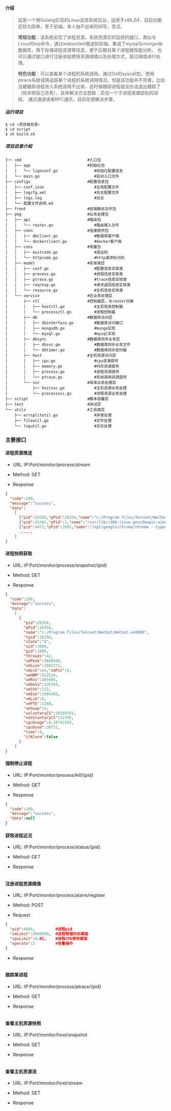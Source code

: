 #### 介绍
>这是一个用Golang实现的Linux监控系统后台，适用于x86_64，目前功能还较为简单，至于前端，本人抽不出来时间写，苦涩。
>
>**常规功能**：该系统实现了进程资源，系统资源实时监控的接口，类似与Linux的top命令，通过websocket推送到前端。集成了mysql与mongodb数据库，用于存储进程资源等信息，便于后期对某个进程做性能分析。
>也可以通过接口进行注册进程使用资源阈值以及处理方式，超过阈值进行处理。
>
>**特色功能**：可以查看某个进程的系统调用。通过Go的syscall包，使用ptrace系统调用追踪某个进程的系统调用情况，但是该功能并不完善，比如当被跟踪进程进入系统调用不出来，这时候跟踪进程就没办法退出跟踪了（除非把自己杀死），具体解决方法思路：启动一个子进程来跟踪别的进程，
>通过通道或者RPC通讯，目前在想解决步骤。
##### 运行项目

```sh
$ cd <项目根目录>
$ cd script
$ sh build.sh
```

##### 项目目录介绍

```shell script
├── cmd                             #入口包             
│   ├── app                         #初始化包
│   │   └── ligoconf.go                #初始化配置信息
│   └── main.go                        #启动入口文件
├── configs                         #配置信息包
│   ├── conf.json                      #全局配置文件
│   ├── logcfg.xml                     #日志配置文件
│   ├── logs.log                       #日志
│   └── 配置文件说明.md
├── front                           #前端静态文件包
├── pkg                             #业务处理包
│   ├── api                         #路由包
│   │   └── router.go                  #路由接入文件    
│   ├── conn                        #连接提供包
│   │   ├── dbclient.go                #数据库客户端
│   │   └── dockerclient.go            #docker客户端
│   ├── cons                        #常量包
│   │   ├── exitcode.go                #退出码
│   │   └── httpcode.go                #http请求标识码
│   ├── model                       #实体类层
│   │   ├── conf.go                    #配置信息实体类
│   │   ├── process.go                 #进程信息实体类
│   │   ├── ptrace.go                  #trace信息实体类
│   │   ├── reqresp.go                 #请求返回信息实体类
│   │   └── resource.go                #主机信息实体类
│   └── service                     #总业务处理层
│       ├── ctl                     #控制器层，与router对接
│       │   ├── hostctl.go             #主机信息控制器
│       │   └── processctl.go          #进程控制器
│       ├── db                      #数据库访问层
│       │   ├── dbinterface.go         #数据库访问接口
│       │   ├── mongodb.go             #mongo实现
│       │   └── mysql.go               #mysql实现
│       ├── dbsync                  #数据库同步业务层
│       │   ├── dbsvc.go               #数据库同步业务文件
│       │   └── dbtimer.go             #数据库同步定时器
│       ├── host                    #主机资源访问层
│       │   ├── cpu.go                 #cpu资源提供
│       │   ├── memory.go              #内存资源提供
│       │   ├── process.go             #进程资源提供
│       │   └── ptrace.go              #系统调用资源提供
│       └── svc                     #具体业务处理层
│           ├── hostsvc.go             #主机资源业务处理
│           └── processsvc.go          #进程资源业务处理
├── script                          #脚本部署层
├── test                            #测试层
└── utils                           #工具类层
    ├── errsplitutil.go                #异常处理
    ├── fileutil.go                    #文件处理
    └── logutil.go                     #日志处理
```

### 主要接口

####  进程资源推送

+ URL: IP:Port/monitor/process/stream

+ Method: GET

+ Response
```json
{
  "code":200,
  "message":"success",
  "data":
    [
      {"pid":26356,"pPid":26354,"name":"c:/Program Files/Tencent/WeChat/WeChat.exe\u0000\u0000\u0000\u0000\u0000\u0000\u0000\u0000\u0000\u0000\u0000\u0000\u0000\u0000\u0000\u0000\0000\u0000\u0000\u0000","tgid":26356,"state":"S","uid":1000,"gid":1000,"threads":42,"vmPeak":3848840,"vmSize":2882272,"vmLck":64,"vmPin":0,"vmHWM":512524,"vmRss":388792,"vmData":326764,"vmStk":132,"vmExe":1904360,"vmLib":0,"vmPTE":1260,"vmSwap":0,"voluntaryCS":16609838,"noVoluntaryCS":6623,"cpuUsage":0.18170656,"cpuUsed":34011,"time":0,"ifAlarm":false,"alarmMessage":{"cpuMsg":"","vmMsg":""}},
      {"pid":26361,"pPid":1,"name":"/usr/lib/i386-linux-gnu/deepin-wine/./wineserver.real\u0000-p0\u0000","tgid":26361,"state":"S","uid":1000,"gid":1000,"threads":1,"vmPeak":17860,"vmSize":8820,"vmLck":0,"vmPin":0,"vmHWM":15108,"vmRss":5564,"vmData":4360,"vmStk":132,"vmExe":484,"vmLib":3772,"vmPTE":48,"vmSwap":0,"voluntaryCS":17262641,"noVoluntaryCS":4111,"cpuUsage":0.07366482,"cpuUsed":11203,"time":0,"ifAlarm":false,"alarmMessage":{"cpuMsg":"","vmMsg":""}},
      {"pid":4473,"pPid":3605,"name":"/opt/google/chrome/chrome --type=renderer --field-trial-handle=914862911565256638,18363096547406141597,131072 --lang=zh-CN --enable-crash-reporter=00eb75a2-7563-43c0-a281-cd132289c04e, --origin-trial-disabled-features=SecurePaymentConfirmation --num-raster-threads=4 --enable-main-frame-before-activation --renderer-client-id=190 --no-v8-untrusted-code-mitigations --shared-files=v8_context_snapshot_data:100","tgid":4473,"state":"S","uid":1000,"gid":1000,"threads":19,"vmPeak":42430596,"vmSize":38423504,"vmLck":0,"vmPin":0,"vmHWM":175040,"vmRss":157116,"vmData":244088,"vmStk":132,"vmExe":161068,"vmLib":9404,"vmPTE":1292,"vmSwap":5764,"voluntaryCS":1628,"noVoluntaryCS":75,"cpuUsage":0.06875384,"cpuUsed":173,"time":0,"ifAlarm":false,"alarmMessage":{"cpuMsg":"","vmMsg":""}},
      ......
    ]
}
```


####  进程快照获取

+ URL: IP:Port/monitor/process/snapshot/{pid}

+ Method: GET

+ Response
```json
{
  "code":200,
  "message":"success",
  "data":
    [
      { 
        "pid":26356,
        "pPid":26354,
        "name":"c:/Program Files/Tencent/WeChat/WeChat.ex0000",
        "tgid":26356,
        "state":"S",
        "uid":1000,
        "gid":1000,
        "threads":42,
        "vmPeak":3848840,
        "vmSize":2882272,
        "vmLck":64,"vmPin":0,
        "vmHWM":512524,
        "vmRss":385484,
        "vmData":326764,
        "vmStk":132,
        "vmExe":1904360,
        "vmLib":0,
        "vmPTE":1260,
        "vmSwap":0,
        "voluntaryCS":20189781,
        "noVoluntaryCS":12706,
        "cpuUsage":0.18742293,
        "cpuUsed":38731,
        "time":0,
        "ifAlarm":false
      }
    ]
}
```


####  强制停止进程

+ URL: IP:Port/monitor/process/kill/{pid}

+ Method: GET

+ Response
```json
{
  "code":200,
  "message":"success",
  "data":null
}
```


####  获取进程近况

+ URL: IP:Port/monitor/process/status/{pid}

+ Method: GET

+ Response
```json

```


####  注册进程资源阈值

+ URL: IP:Port/monitor/process/alarm/register

+ Method: POST

+ Request
```json
{ 
  "pid":4084,         #进程pid
  "vmLimit":9999999,  #进程物理内存阈值
  "cpuLimit":0.01,    #进程CPU使用阈值
  "operate":2         #告警操作
}
```
+ Response
```json

```


####  跟踪某进程

+ URL: IP:Port/monitor/process/ptrace/{pid}

+ Method: GET

+ Response
```json

```


####  查看主机资源快照

+ URL: IP:Port/monitor/host/snapshot

+ Method: GET

+ Response
```json

```



####  查看主机资源流

+ URL: IP:Port/monitor/host/stream

+ Method: GET

+ Response
```json

```